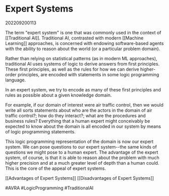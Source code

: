 # Expert Systems
202209200113

The term "expert system" is one that was commonly used in the context of [[Traditional AI]]. Traditional AI, contrasted with modern [[Machine Learning]] approaches, is concerned with endowing software-based agents with the ability to reason about the world (or a particular problem domain). 

Rather than relying on statistical patterns (as in modern ML approaches), traditional AI uses systems of logic to derive answers from first principles. These first principles, as well as the rules for how we can derive higher-order principles, are encoded with statements in some logic programming language.

In an expert system, we try to encode as many of these first principles and rules as possible about a given knowledge domain.

For example, if our domain of interest were air traffic control, then we would write all sorts statements about who are the actors in the domain of air traffic control?; how do they interact?; what are the procedures and business rules? Everything that a human expert might conceivably be expected to know about the domain is all encoded in our system by means of logic programming statements.

This logic programming representation of the domain is now our expert system. We can pose questions to our expert system--the same kinds of questions we might pose to a human expert. The advantage of the expert system, of course, is that it is able to reason about the problem with much higher precision and at a much greater level of depth than a human could. This is the core of the appeal of expert systems.

[[Advantages of Expert Systems]]
[[Disadvantages of Expert Systems]]

#AVRA 
#LogicProgramming
#TraditionalAI